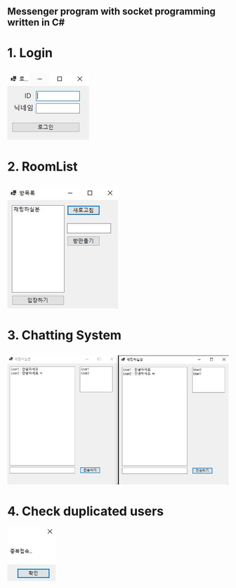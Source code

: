 Messenger program with socket programming written in C#
----------------------------------------------------
# 1. Login
![img1](https://raw.githubusercontent.com/Pyowoojin/ChattingProgram/main/img/Login.JPG)
-------------------------------

# 2. RoomList
![img2](https://github.com/Pyowoojin/ChattingProgram/blob/main/img/RoomList.JPG?raw=true)
-------------------------------

# 3. Chatting System
![img3](https://github.com/Pyowoojin/ChattingProgram/blob/main/img/Chatting.JPG?raw=true)
-------------------------------

# 4. Check duplicated users
![img4](https://github.com/Pyowoojin/ChattingProgram/blob/main/img/Duplicate.JPG?raw=true)
